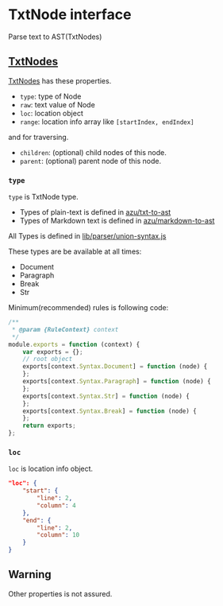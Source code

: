 # TxtNode interface

Parse text to AST(TxtNodes)

## [TxtNodes](./txtnode.d.ts)

[TxtNodes](./txtnode.d.ts) has these properties.

- `type`: type of Node
- `raw`: text value of Node
- `loc`: location object
- `range`: location info array like `[startIndex, endIndex]`

and for traversing.

- `children`: (optional) child nodes of this node.
- `parent`: (optional) parent node of this node.

### `type`

`type` is TxtNode type.

- Types of plain-text is defined in [azu/txt-to-ast](https://github.com/azu/txt-to-ast "azu/txt-to-ast")
- Types of Markdown text is defined in [azu/markdown-to-ast](https://github.com/azu/markdown-to-ast/ "azu/markdown-to-ast")

All Types is defined in [lib/parser/union-syntax.js](../lib/parser/union-syntax.js)

These types are be available at all times:

- Document
- Paragraph
- Break
- Str

Minimum(recommended) rules is following code:

```js
/**
 * @param {RuleContext} context
 */
module.exports = function (context) {
    var exports = {};
    // root object
    exports[context.Syntax.Document] = function (node) {
    };
    exports[context.Syntax.Paragraph] = function (node) {
    };
    exports[context.Syntax.Str] = function (node) {
    };
    exports[context.Syntax.Break] = function (node) {
    };
    return exports;
};
```


### `loc`

`loc` is location info object.

```json
"loc": {
    "start": {
        "line": 2,
        "column": 4
    },
    "end": {
        "line": 2,
        "column": 10
    }
}
```

## Warning

Other properties is not assured.